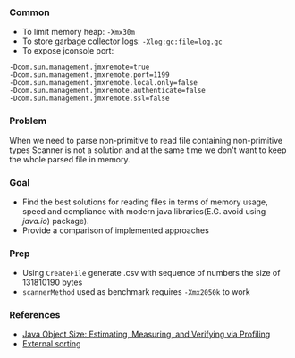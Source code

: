 ### Common

* To limit memory heap: `-Xmx30m`
* To store garbage collector logs: `-Xlog:gc:file=log.gc`
* To expose jconsole port:

```
-Dcom.sun.management.jmxremote=true
-Dcom.sun.management.jmxremote.port=1199
-Dcom.sun.management.jmxremote.local.only=false
-Dcom.sun.management.jmxremote.authenticate=false
-Dcom.sun.management.jmxremote.ssl=false
```

### Problem

When we need to parse non-primitive to read file containing non-primitive types Scanner is not a solution and at the
same time we don't want to keep the whole parsed file in memory.

### Goal

* Find the best solutions for reading files in terms of memory usage, speed and
  compliance with modern java libraries(E.G. avoid using _java.io_) package).
* Provide a comparison of implemented approaches

### Prep

* Using `CreateFile` generate .csv with sequence of numbers the size of 131810190 bytes
* `scannerMethod` used as benchmark requires `-Xmx2050k` to work


### References
* [Java Object Size: Estimating, Measuring, and Verifying via Profiling](https://dzone.com/articles/java-object-size-estimation-measuring-verifying)
* [External sorting](https://www.geeksforgeeks.org/sorting-larger-file-with-smaller-ram/)